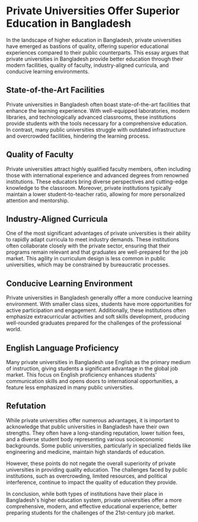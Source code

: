 # Private Universities Offer Superior Education in Bangladesh

In the landscape of higher education in Bangladesh, private universities have emerged as bastions of quality, offering superior educational experiences compared to their public counterparts. This essay argues that private universities in Bangladesh provide better education through their modern facilities, quality of faculty, industry-aligned curricula, and conducive learning environments.

## State-of-the-Art Facilities

Private universities in Bangladesh often boast state-of-the-art facilities that enhance the learning experience. With well-equipped laboratories, modern libraries, and technologically advanced classrooms, these institutions provide students with the tools necessary for a comprehensive education. In contrast, many public universities struggle with outdated infrastructure and overcrowded facilities, hindering the learning process.

## Quality of Faculty

Private universities attract highly qualified faculty members, often including those with international experience and advanced degrees from renowned institutions. These educators bring diverse perspectives and cutting-edge knowledge to the classroom. Moreover, private institutions typically maintain a lower student-to-teacher ratio, allowing for more personalized attention and mentorship.

## Industry-Aligned Curricula

One of the most significant advantages of private universities is their ability to rapidly adapt curricula to meet industry demands. These institutions often collaborate closely with the private sector, ensuring that their programs remain relevant and that graduates are well-prepared for the job market. This agility in curriculum design is less common in public universities, which may be constrained by bureaucratic processes.

## Conducive Learning Environment

Private universities in Bangladesh generally offer a more conducive learning environment. With smaller class sizes, students have more opportunities for active participation and engagement. Additionally, these institutions often emphasize extracurricular activities and soft skills development, producing well-rounded graduates prepared for the challenges of the professional world.

## English Language Proficiency

Many private universities in Bangladesh use English as the primary medium of instruction, giving students a significant advantage in the global job market. This focus on English proficiency enhances students' communication skills and opens doors to international opportunities, a feature less emphasized in many public universities.

## Refutation

While private universities offer numerous advantages, it is important to acknowledge that public universities in Bangladesh have their own strengths. They often have a long-standing reputation, lower tuition fees, and a diverse student body representing various socioeconomic backgrounds. Some public universities, particularly in specialized fields like engineering and medicine, maintain high standards of education.

However, these points do not negate the overall superiority of private universities in providing quality education. The challenges faced by public institutions, such as overcrowding, limited resources, and political interference, continue to impact the quality of education they provide.

In conclusion, while both types of institutions have their place in Bangladesh's higher education system, private universities offer a more comprehensive, modern, and effective educational experience, better preparing students for the challenges of the 21st-century job market.

